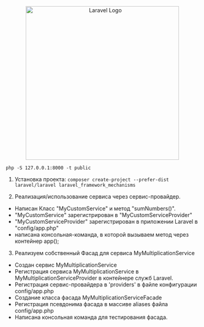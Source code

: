 <p align="center"><a href="https://laravel.com" target="_blank"><img src="https://raw.githubusercontent.com/laravel/art/master/logo-lockup/5%20SVG/2%20CMYK/1%20Full%20Color/laravel-logolockup-cmyk-red.svg" width="400" alt="Laravel Logo"></a></p>

`php -S 127.0.0.1:8000 -t public`

1. Установка проекта: `composer create-project --prefer-dist laravel/laravel laravel_framework_mechanisms`

2. Реализация/использование сервиса через сервис-провайдер.
- Написан Класс "MyCustomService" и метод "sumNumbers()".
- "MyCustomService" зарегистрирован в "MyCustomServiceProvider"
- "MyCustomServiceProvider" зарегистрирован в приложении Laravel в "config/app.php"
- написана консольная-команда, в которой вызываем метод через контейнер app();

3. Реализуем собственный Фасад для сервиса MyMultiplicationService
- Создан сервис MyMultiplicationService
- Регистрация сервиса MyMultiplicationService в MyMultiplicationServiceProvider  в контейнере служб Laravel.
- Регистрация сервис-провайдера в 'providers' в файле конфигурации config/app.php
- Создание класса фасада MyMultiplicationServiceFacade
- Регистрация псевдонима фасада в массиве aliases файла config/app.php
- Написана консольная команда для тестирования фасада.
